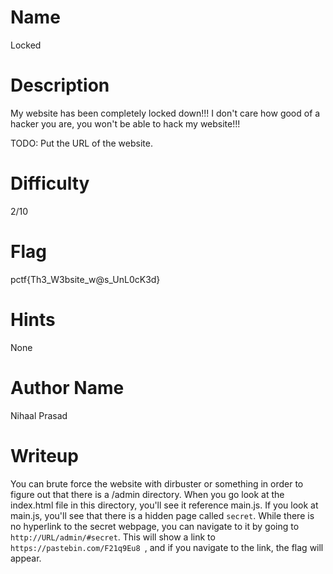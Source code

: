# Name
Locked

# Description
My website has been completely locked down!!! I don't care how good of a hacker you are, you won't be able to hack my website!!!

TODO: Put the URL of the website.

# Difficulty
2/10

# Flag
pctf{Th3\_W3bsite\_w@s\_UnL0cK3d}

# Hints
None

# Author Name
Nihaal Prasad

# Writeup
You can brute force the website with dirbuster or something in order to figure out that there is a /admin directory. When you go look at the index.html file in this directory, you'll see it reference main.js. If you look at main.js, you'll see that there is a hidden page called ```secret```. While there is no hyperlink to the secret webpage, you can navigate to it by going to `http://URL/admin/#secret`. This will show a link to ```https://pastebin.com/F21q9Eu8 ```, and if you navigate to the link, the flag will appear.
